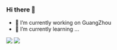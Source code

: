 ### Hi there 👋

- 🔭 I’m currently working on GuangZhou
- 🌱 I’m currently learning ...

![](https://github-readme-stats.vercel.app/api?username=leavesC&show_icons=true&&hide=prs,issues,contribs)
![](https://github-readme-stats.vercel.app/api/top-langs/?username=leavesC&layout=compact&card_width=445)
